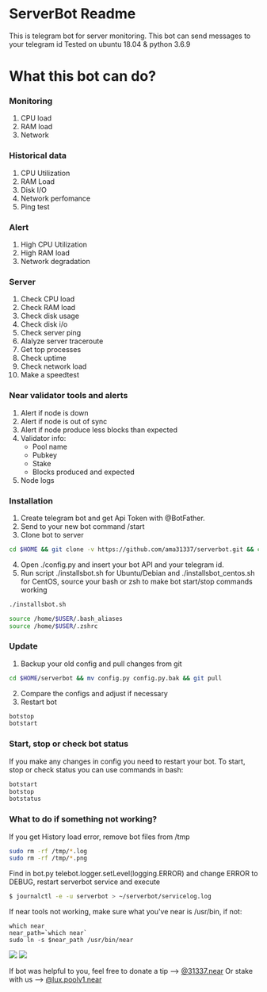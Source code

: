 # ServerBot Readme
This is telegram bot for server monitoring. 
This bot can send messages to your telegram id
Tested on ubuntu 18.04 & python 3.6.9

# What this bot can do?

###  Monitoring

 1. CPU load 
 2. RAM load
 3. Network

### Historical data
 1. CPU Utilization
 2. RAM Load
 3. Disk I/O
 4. Network perfomance 
 5. Ping test 

### Alert
 1. High CPU Utilization
 2. High RAM load
 3. Network degradation

### Server
 1. Check CPU load
 2. Check RAM load
 3. Check disk usage
 4. Check disk i/o
 5. Check server ping
 6. Alalyze server traceroute
 7. Get top processes
 8. Check uptime
 9. Check network load
 10. Make a speedtest

### Near validator tools and alerts
 1. Alert if node is down
 2. Alert if node is out of sync
 3. Alert if node produce less blocks than expected
 4. Validator info:
    - Pool name
    - Pubkey
    - Stake
    - Blocks produced and expected
 5. Node logs
 
### Installation
 1. Create telegram bot and get Api Token with @BotFather.
 2. Send to your new bot command /start
 3. Clone bot to server
```sh
cd $HOME && git clone -v https://github.com/ama31337/serverbot.git && cd ./serverbot && chmod +x ./installsbot.sh
```
 4. Open ./config.py and insert your bot API and your telegram id.
 5. Run script ./installsbot.sh for Ubuntu/Debian and ./installsbot_centos.sh for CentOS, source your bash or zsh to make bot start/stop commands working
```sh
./installsbot.sh
```
```sh
source /home/$USER/.bash_aliases
source /home/$USER/.zshrc
```


### Update
 1. Backup your old config and pull changes from git
```sh
cd $HOME/serverbot && mv config.py config.py.bak && git pull
```
 2. Compare the configs and adjust if necessary
 3. Restart bot
```sh
botstop
botstart
```

### Start, stop or check bot status
If you make any changes in config you need to restart your bot. To start, stop or check status you can use commands in bash:
```sh
botstart
botstop
botstatus
```

### What to do if something not working?
If you get History load error, remove bot files from /tmp
```sh
sudo rm -rf /tmp/*.log
sudo rm -rf /tmp/*.png
```
Find in bot.py telebot.logger.setLevel(logging.ERROR) and change ERROR to DEBUG, restart serverbot service and execute
```sh
$ journalctl -e -u serverbot > ~/serverbot/servicelog.log
```
If near tools not working, make sure what you've near is /usr/bin, if not:
```
which near
near_path=`which near`
sudo ln -s $near_path /usr/bin/near
```

<img src="https://github.com/ama31337/neartips/blob/master/manuals/near_node_alert.png">

<img src="https://github.com/ama31337/neartips/blob/master/manuals/serverbot.gif">

If bot was helpful to you, feel free to donate a tip --> [@31337.near](https://explorer.near.org/accounts/31337.near)
Or stake with us --> [@lux.poolv1.near](https://explorer.near.org/accounts/lux.poolv1.near)
